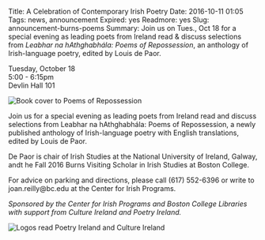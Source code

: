 Title: A Celebration of Contemporary Irish Poetry
Date: 2016-10-11 01:05
Tags: news, announcement
Expired: yes 
Readmore: yes
Slug: announcement-burns-poems
Summary: Join us on Tues., Oct 18 for a special evening as leading poets from Ireland read &amp; discuss selections from <em>Leabhar na hAthghabhála: Poems of Repossession</em>, an anthology of Irish-language poetry, edited by Louis de Paor.

<p>Tuesday, October 18 <br />
5:00 - 6:15pm <br />
Devlin Hall 101 </p>

<img src="/theme/img/news/2016-10/reposs.png" alt="Book cover to Poems of Repossession" class="float_right">

<p>Join us for a special evening as leading poets from Ireland read and discuss selections from Leabhar na hAthghabhála: Poems of Repossession, a newly published anthology of Irish-language poetry with English translations, edited by Louis de Paor.</p>

<p>De Paor is chair of Irish Studies at the National University of Ireland, Galway, andt he Fall 2016 Burns Visiting Scholar in Irish Studies at Boston College.</p>

<p>For advice on parking and directions, please call (617) 552-6396 or write to joan.reilly@bc.edu at the Center for Irish Programs.</p>

<p><em>Sponsored by the Center for Irish Programs and Boston College Libraries with support from Culture Ireland and Poetry Ireland.</em></p>

<img src="/theme/img/news/2016-10/culture.png" alt="Logos read Poetry Ireland and Culture Ireland">





<!-- USEFUL CUT AND PASTE STUFF.

<img src="/theme/img/news/201X-XX/XXXX.png" alt="words" class="float_left">

<img src="/theme/img/news/201X-XX/XXXX.png" alt="words" class="float_right">

<a href="#" target="_blank">

-->